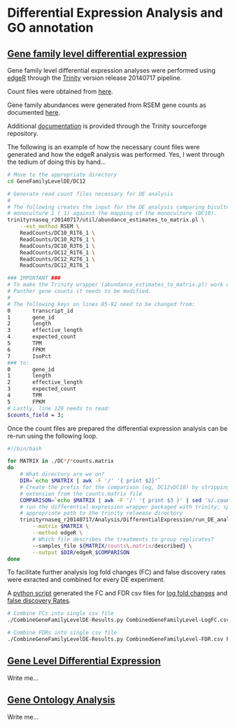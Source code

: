 Differential Expression Analysis and GO annotation
==================================================

[Gene family level differential expression](https://github.com/bastodian/Dimensions/tree/master/DifferentialExpression-GO-Analysis/GeneFamilyLevelDE)
-----------------------------------------------------------------------------------------------------------------------------------------------------

Gene family level differential expression analyses were performed
using [edgeR](http://www.bioconductor.org/packages/release/bioc/html/edgeR.html) through the [Trinity](http://trinityrnaseq.sourceforge.net/) version release 20140717 pipeline.

Count files were obtained from [here](https://github.com/bastodian/Dimensions/tree/master/Annotation/GeneFamily-Annotation/PantherAbundances/GeneFamilyCounts).

Gene family abundances were generated from RSEM gene counts as
documented [here](https://github.com/bastodian/Dimensions/tree/master/Annotation/GeneFamily-Annotation/PantherAbundances).

Additional [documentation](http://trinityrnaseq.sourceforge.net/analysis/diff_expression_analysis.html) is provided through the Trinity sourceforge
repository.

The following is an example of how the necessary count files were generated and how
the edgeR analysis was performed. Yes, I went through the tedium of doing this by hand...

```bash
# Move to the appropriate directory
cd GeneFamilyLevelDE/DC12

# Generate read count files necessary for DE analysis
#
# The following creates the input for the DE analysis comparing biculture 12 (DC12) mapped against
# monoculture 1 (_1) against the mapping of the monoculture (DC10).
trinityrnaseq_r20140717/util/abundance_estimates_to_matrix.pl \
    --est_method RSEM \
    ReadCounts/DC10_R1T6_1 \
    ReadCounts/DC10_R2T6_1 \
    ReadCounts/DC10_R3T6_1 \
    ReadCounts/DC12_R1T6_1 \
    ReadCounts/DC12_R2T6_1 \
    ReadCounts/DC12_R1T6_1

### IMPORTANT ###
# To make the Trinity wrapper (abundance_estimates_to_matrix.pl) work with the transformed
# Panther gene counts it needs to be modified.
#
# The following keys on lines 85-92 need to be changed from:
0       transcript_id
1       gene_id
2       length
3       effective_length
4       expected_count
5       TPM
6       FPKM
7       IsoPct
### to:
0       gene_id
1       length
2       effective_length
3       expected_count
4       TPM
5       FPKM
# Lastly, line 129 needs to read:
$counts_field = 3;
```

Once the count files are prepared the differential expression analysis can be re-run using the 
following loop.

```bash
#!/bin/bash

for MATRIX in ./DC*/*counts.matrix
do
    # What directory are we on?
    DIR=`echo $MATRIX | awk -F '/' '{ print $2}'`
    # Create the prefix for the comparison (eg, DC12vDC10) by stripping the file
    # extension from the counts.matrix file
    COMPARISON=`echo $MATRIX | awk -F '/' '{ print $3 }' | sed 's/.counts.matrix//'`
    # run the differential expression wrapper packaged with trinity; specify the
    # appropriate path to the trinity relaease directory
    trinityrnaseq_r20140717/Analysis/DifferentialExpression/run_DE_analysis.pl \
        --matrix $MATRIX \
        --method edgeR \
        # Which file describes the treatments to group replicates?
        --samples_file ${MATRIX/counts\.matrix/described} \
        --output $DIR/edgeR_$COMPARISON
done
```

To facilitate further analysis log fold changes (FC) and false discovery rates
were exracted and combined for every DE experiment.

A [python script](https://github.com/bastodian/Dimensions/blob/master/DifferentialExpression-GO-Analysis/CombineGeneFamilyLevelDE-Results.py) generated the FC and FDR csv files for [log fold changes](https://github.com/bastodian/Dimensions/blob/master/DifferentialExpression-GO-Analysis/CombinedGeneFamilyLevel-LogFC.csv) and [false discovery Rates](https://github.com/bastodian/Dimensions/blob/master/DifferentialExpression-GO-Analysis/CombinedGeneFamilyLevel-FDR.csv). 

```bash
# Combine FCs into single csv file
./CombineGeneFamilyLevelDE-Results.py CombinedGeneFamilyLevel-LogFC.csv FC

# Combine FDRs into single csv file
./CombineGeneFamilyLevelDE-Results.py CombinedGeneFamilyLevel-FDR.csv FDR
```

[Gene Level Differential Expression](https://github.com/bastodian/Dimensions/tree/master/DifferentialExpression-GO-Analysis/GeneLevelDE)
-------------------------------------------------------------------------------------------------------------------------------------------------------------------

Write me...

[Gene Ontology Analysis](https://github.com/bastodian/Dimensions/tree/master/DifferentialExpression-GO-Analysis/GO-Analysis-Gene-Families)
------------------------------------------------------------------------------------------------------------------------------------------

Write me...

